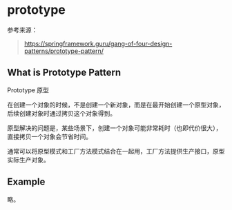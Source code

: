 # prototype

参考来源：  

> <https://springframework.guru/gang-of-four-design-patterns/prototype-pattern/>

## What is Prototype Pattern

Prototype 原型

在创建一个对象的时候，不是创建一个新对象，而是在最开始创建一个原型对象，后续创建对象时通过拷贝这个对象得到。

原型解决的问题是，某些场景下，创建一个对象可能非常耗时（也即代价很大），直接拷贝一个对象会节省时间。

通常可以将原型模式和工厂方法模式结合在一起用，工厂方法提供生产接口，原型实际生产对象。

## Example

略。